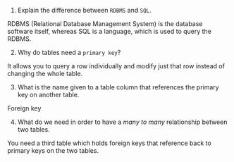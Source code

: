 1. Explain the difference between `RDBMS` and `SQL`.

RDBMS (Relational Database Management System) is the database software itself, whereas SQL is a language, which is used to query the RDBMS.

2. Why do tables need a `primary key`?

It allows you to query a row individually and modify just that row instead of changing the whole table.

3. What is the name given to a table column that references the primary key on another table.

Foreign key

4. What do we need in order to have a _many to many_ relationship between two tables.

You need a third table which holds foreign keys that reference back to primary keys on the two tables.
